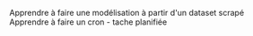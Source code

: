 Apprendre à faire une modélisation à partir d'un dataset scrapé<br>
Apprendre à faire un cron - tache planifiée
